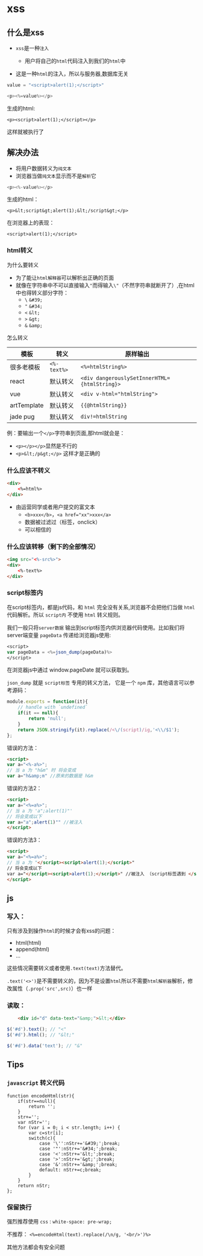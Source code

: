# xss

## 什么是xss

* `xss`是一种`注入`
    * 用户将自己的`html`代码注入到我们的`html`中


* 这是一种`html`的注入，所以与服务器,数据库无关

```python
value = "<script>alert(1);</script>"
```

```php
<p><%=value%></p>
```
生成的html:
```text
<p><script>alert(1);</script></p>
```

这样就被执行了




## 解决办法

* 将用户数据转义为`纯文本`
* 浏览器当做`纯文本`显示而不是`解析`它

```php
<p><%-value%></p>
```

生成的html：

```text
<p>&lt;script&gt;alert(1);&lt;/script&gt;</p>
```

在浏览器上的表现：

```text
<script>alert(1);</script>
```


### html转义

为什么要转义

* 为了能让`html解释器`可以解析出正确的页面
* 就像在字符串中不可以直接输入`"`而得输入`\"`（不然字符串就断开了）,在html中也得转义部分字符：
    * `\` `&#39;`
    * `"` `&#34;`
    * `<` `&lt;`
    * `>` `&gt;`
    * `&` `&amp;`

怎么转义

| 模板 | 转义 | 原样输出 |
| ------ | ----------- | ----------- |
| 很多老模板 | `<%-text%>` | `<%=htmlString%>` |
| react   | 默认转义 | `<div dangerouslySetInnerHTML={htmlString}>` |
| vue | 默认转义 | `<div v-html="htmlString">` |
| artTemplate | 默认转义 | `{{@htmlString}}` |
| jade pug | 默认转义 | `div!=htmlString` |

例：要输出一个`</p>`字符串到页面,那html就会是：

* `<p></p></p>`显然是不行的
* `<p>&lt;/p&gt;</p>` 这样才是正确的

### 什么应该不转义

```html
<div>
    <%=html%>
</div>
```

* 由运营同学或者用户提交的富文本 
    * `<b>xxx</b>`，`<a href="xx">xxx</a>`
    * 数据被过滤过（标签，onclick）
    * 可以相信的



### 什么应该转移（剩下的全部情况）

```html
<img src="<%-src%>">
<div>
    <%-text%>
</div>
```


### script标签内

在script标签内，都是js代码，和 `html` 完全没有关系,浏览器不会把他们当做 `html` 代码解析。所以 `script内` 不使用 `html` 转义规则。

我们一般只将`server数据` 输出到script标签内供浏览器代码使用。比如我们将server端变量 `pageData` 传递给浏览器js使用:

```jsp
<script>
var pageData = <%=json_dump(pageData)%>
</script>
```

在浏览器js中通过 window.pageDate 就可以获取到。

`json_dump` 就是 `script标签` 专用的转义方法， 它是一个 `npm` 库，其他语言可以参考源码： 

```javascript
module.exports = function(it){
    // handle with `undefined`
    if(it == null){
        return 'null';
    }
	return JSON.stringify(it).replace(/<\/(script)/ig,'<\\/$1');
};
```

错误的方法：

```html
<script>
var a="<%-a%>"; 
// 当 a 为 "h&m" 时 将会变成
var a="h&amp;m" //原来的数据是 h&m
```

错误的方法2：

```html
<script>
var a="<%=a%>"; 
// 当 a 为 'a";alert(1)"'
// 将会变成以下
var a="a";alert(1)"" //被注入
</script>
```

错误的方法3：

```html
<script>
var a="<%=a%>"; 
// 当 a 为 "</script><script>alert(1);</script>"
// 将会变成以下
var a="</script><script>alert(1);</script>" //被注入 （script标签遇到 </script> 这几个字符就会结束）
</script>
```

## js

### 写入：
只有涉及到操作`html`的时候才会有xss的问题：

* html(html)
* append(html)
* ...


这些情况需要转义或者使用`.text(text)`方法替代。

`.text('<>')`是不需要转义的，因为不是设置`html`所以不需要`html解析器`解析，修改属性（`.prop('src',src)`）也一样

### 读取：

```html
    <div id="d" data-text="&amp;">&lt;</div>
```

```javascript
$('#d').text(); // "<"
$('#d').html(); // "&lt;" 

$('#d').data('text'); // "&"

```



## Tips

### `javascript` 转义代码

```javacript
function encodeHtml(str){
    if(str==null){
        return '';
    }
    str+='';
    var nStr='';
    for (var i = 0; i < str.length; i++) {
        var c=str[i];
        switch(c){
            case '\'':nStr+='&#39;';break;
            case '"':nStr+='&#34;';break;
            case '<':nStr+='&lt;';break;
            case '>':nStr+='&gt;';break;
            case '&':nStr+='&amp;';break;
            default: nStr+=c;break;
        }
    }
    return nStr;
};
```

### 保留换行

强烈推荐使用 `css` : `white-space: pre-wrap;`

不推荐： `<%=encodeHtml(text).replace(/\n/g, '<br/>')%>`

其他方法都会有安全问题
 
 
 
 
 
 
 
